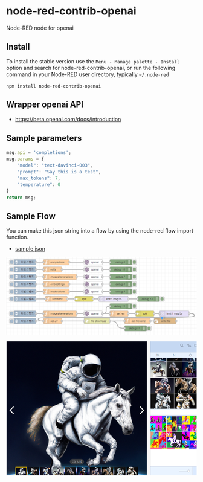 node-red-contrib-openai
================

Node-RED node for openai



## Install

To install the stable version use the `Menu - Manage palette - Install`
option and search for node-red-contrib-openai, or run the following
command in your Node-RED user directory, typically `~/.node-red`

    npm install node-red-contrib-openai

## Wrapper openai  API  
- https://beta.openai.com/docs/introduction

## Sample parameters
```js
msg.api = 'completions';
msg.params = {
    "model": "text-davinci-003",
    "prompt": "Say this is a test",
    "max_tokens": 7,
    "temperature": 0
}
return msg;
```

## Sample Flow
You can make this json string into a flow by using the node-red flow import function.

- [sample.json](examples/sample.json)


![alt](examples/sample.png)

![alt](examples/result.png)
